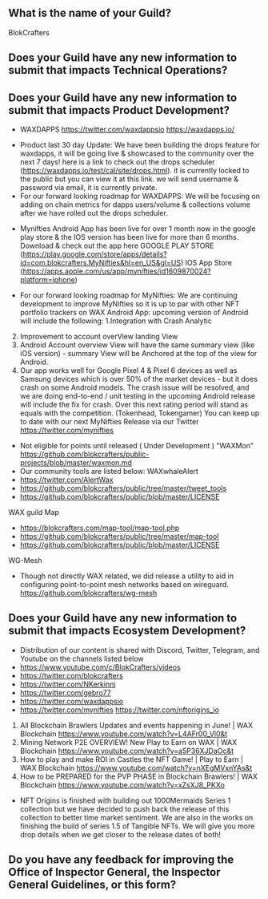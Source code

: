 ## What is the name of your Guild?
BlokCrafters

## Does your Guild have any new information to submit that impacts Technical Operations?


## Does your Guild have any new information to submit that impacts Product Development?
+ WAXDAPPS
https://twitter.com/waxdappsio
https://waxdapps.io/
- Product last 30 day Update: We have been building the drops feature for waxdapps, it will be going live & showcased to the community over the next 7 days! here is a link to check out the drops scheduler (https://waxdapps.io/test/cal/site/drops.html). it is currently locked to the public but you can view it at this link. 
 we will send username & password via email, it is currently private. 
- For our forward looking roadmap for WAXDAPPS: We will be focusing on adding on chain metrics for dapps users/volume & collections volume after we have rolled out the drops scheduler. 
+ Mynifties Android App has been live for over 1 month now in the google play store & the IOS version has been live for more than 6 months. Download & check out the app here 
GOOGLE PLAY STORE (https://play.google.com/store/apps/details?id=com.blokcrafters.MyNifties&hl=en_US&gl=US) 
IOS App Store (https://apps.apple.com/us/app/mynifties/id1609870024?platform=iphone)
- For our forward looking roadmap for MyNifties: We are continuing development to improve MyNifties so it is up to par with other NFT portfolio trackers on WAX 
Android App:
upcoming version of Android will include the following:
1.Integration with Crash Analytic
2. Improvement to account overView landing View
3. Android Account overview View will have the same summary view (like iOS version) - summary View will be Anchored at the top of the view for Android.
4. Our app works well for Google Pixel 4 & Pixel 6 devices as well as Samsung devices which is over 50% of the market devices - but it does crash on some Android models. The crash issue will be resolved, and we are doing end-to-end / unit testing in the upcoming Android release will include the fix for crash.
Over this next rating period will stand as equals with the competition. (Tokenhead, Tokengamer) You can keep up to date with our next MyNifties Release via our Twitter https://twitter.com/mynifties
+ Not eligible for points until released ( Under Development ) "WAXMon"
https://github.com/blokcrafters/public-projects/blob/master/waxmon.md
+ Our community tools are listed below:
WAXwhaleAlert
+ https://twitter.com/AlertWax
+ https://github.com/blokcrafters/public/tree/master/tweet_tools
+ https://github.com/blokcrafters/public/blob/master/LICENSE

WAX guild Map
+ https://blokcrafters.com/map-tool/map-tool.php
+ https://github.com/blokcrafters/public/tree/master/map-tool
+ https://github.com/blokcrafters/public/blob/master/LICENSE

WG-Mesh
+ Though not directly WAX related, we did release a utility to aid in configuring point-to-point mesh networks based on wireguard.
https://github.com/blokcrafters/wg-mesh


## Does your Guild have any new information to submit that impacts Ecosystem Development?
+ Distribution of our content is shared with Discord, Twitter, Telegram, and Youtube on the channels listed below
+ https://www.youtube.com/c/BlokCrafters/videos
+ https://twitter.com/blokcrafters
+ https://twitter.com/NKerkinni
+ https://twitter.com/gebro77
+ https://twitter.com/waxdappsio
+ https://twitter.com/mynifties
https://twitter.com/nftorigins_io
1. All Blockchain Brawlers Updates and events happening in June! | WAX Blockchain
https://www.youtube.com/watch?v=L4AFr00_Vl0&t
1. Mining Network P2E OVERVIEW! New Play to Earn on WAX | WAX Blockchain
https://www.youtube.com/watch?v=a5P36XJDaOc&t
1. How to play and make ROI in Castles the NFT Game! | Play to Earn | WAX Blockchain
https://www.youtube.com/watch?v=nXEgMVxnYAs&t
1. How to be PREPARED for the PVP PHASE in Blockchain Brawlers! | WAX Blockchain
https://www.youtube.com/watch?v=xZsXJ8_PKXo

+ NFT Origins is finished with building out 1000Mermaids Series 1 collection but we have decided to push back the release of this collection to better time market sentiment. We are also in the works on finishing the build of series 1.5 of Tangible NFTs. We will give you more drop details when we get closer to the release dates of both! 

## Do you have any feedback for improving the Office of Inspector General, the Inspector General Guidelines, or this form?
